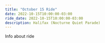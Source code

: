 ```yaml
---
title: "October 15 Ride"
date: 2022-10-15T10:00:00-03:00
ride_date: 2022-10-15T10:00:00-03:00
description: Halifax (Nocturne Quiet Parade)
---
```


Info about ride
